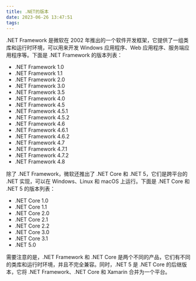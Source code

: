 ```yaml
---
title: .NET的版本
date: 2023-06-26 13:47:51
tags:
---
```


.NET Framework 是微软在 2002 年推出的一个软件开发框架，它提供了一组类库和运行时环境，可以用来开发 Windows 应用程序、Web 应用程序、服务端应用程序等。下面是 .NET Framework 的版本列表：

<!-- more -->

- .NET Framework 1.0
- .NET Framework 1.1
- .NET Framework 2.0
- .NET Framework 3.0
- .NET Framework 3.5
- .NET Framework 4.0
- .NET Framework 4.5
- .NET Framework 4.5.1
- .NET Framework 4.5.2
- .NET Framework 4.6
- .NET Framework 4.6.1
- .NET Framework 4.6.2
- .NET Framework 4.7
- .NET Framework 4.7.1
- .NET Framework 4.7.2
- .NET Framework 4.8

除了 .NET Framework，微软还推出了 .NET Core 和 .NET 5，它们是跨平台的 .NET 实现，可以在 Windows、Linux 和 macOS 上运行。下面是 .NET Core 和 .NET 5 的版本列表：

- .NET Core 1.0
- .NET Core 1.1
- .NET Core 2.0
- .NET Core 2.1
- .NET Core 2.2
- .NET Core 3.0
- .NET Core 3.1
- .NET 5.0

需要注意的是，.NET Framework 和 .NET Core 是两个不同的产品，它们有不同的类库和运行时环境，并且不完全兼容。同时，.NET 5 是 .NET Core 的后继版本，它将 .NET Framework、.NET Core 和 Xamarin 合并为一个平台。
